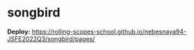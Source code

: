 # songbird

**Deploy:** https://rolling-scopes-school.github.io/nebesnaya94-JSFE2022Q3/songbird/pages/
